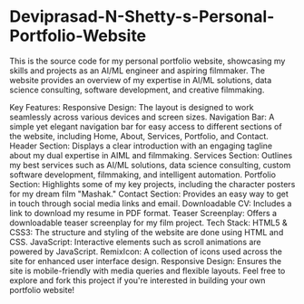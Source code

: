 # Deviprasad-N-Shetty-s-Personal-Portfolio-Website
This is the source code for my personal portfolio website, showcasing my skills and projects as an AI/ML engineer and aspiring filmmaker. The website provides an overview of my expertise in AI/ML solutions, data science consulting, software development, and creative filmmaking.

Key Features:
Responsive Design: The layout is designed to work seamlessly across various devices and screen sizes.
Navigation Bar: A simple yet elegant navigation bar for easy access to different sections of the website, including Home, About, Services, Portfolio, and Contact.
Header Section: Displays a clear introduction with an engaging tagline about my dual expertise in AIML and filmmaking.
Services Section: Outlines my best services such as AI/ML solutions, data science consulting, custom software development, filmmaking, and intelligent automation.
Portfolio Section: Highlights some of my key projects, including the character posters for my dream film "Mashak."
Contact Section: Provides an easy way to get in touch through social media links and email.
Downloadable CV: Includes a link to download my resume in PDF format.
Teaser Screenplay: Offers a downloadable teaser screenplay for my film project.
Tech Stack:
HTML5 & CSS3: The structure and styling of the website are done using HTML and CSS.
JavaScript: Interactive elements such as scroll animations are powered by JavaScript.
RemixIcon: A collection of icons used across the site for enhanced user interface design.
Responsive Design: Ensures the site is mobile-friendly with media queries and flexible layouts.
Feel free to explore and fork this project if you're interested in building your own portfolio website!
